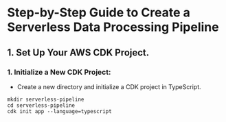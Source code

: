 # Step-by-Step Guide to Create a Serverless Data Processing Pipeline

## 1. Set Up Your AWS CDK Project.
### 1. Initialize a New CDK Project:
* Create a new directory and initialize a CDK project in TypeScript.
```
mkdir serverless-pipeline
cd serverless-pipeline
cdk init app --language=typescript
```
